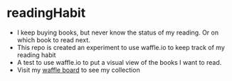 # readingHabit
- I keep buying books, but never know the status of my reading. Or on which book to read next. 
- This repo is created an experiment to use waffle.io to keep track of my reading habit
- A test to use waffle.io to put a visual view of the books I want to read.
- Visit my [waffle board](https://waffle.io/tricialing/readingHabit) to see my collection

